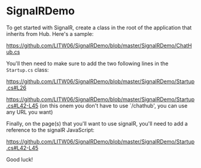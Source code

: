 # SignalRDemo

To get started with SignalR, create a class in the root of the application that inherits from Hub. Here's a sample:

https://github.com/LITW06/SignalRDemo/blob/master/SignalRDemo/ChatHub.cs

You'll then need to make sure to add the two following lines in the `Startup.cs` class:

https://github.com/LITW06/SignalRDemo/blob/master/SignalRDemo/Startup.cs#L26

https://github.com/LITW06/SignalRDemo/blob/master/SignalRDemo/Startup.cs#L42-L45 (on this onem you don't have to use `/chathub', you can use any URL you want)

Finally, on the page(s) that you'll want to use signalR, you'll need to add a reference to the signalR JavaScript:

https://github.com/LITW06/SignalRDemo/blob/master/SignalRDemo/Startup.cs#L42-L45

Good luck!

